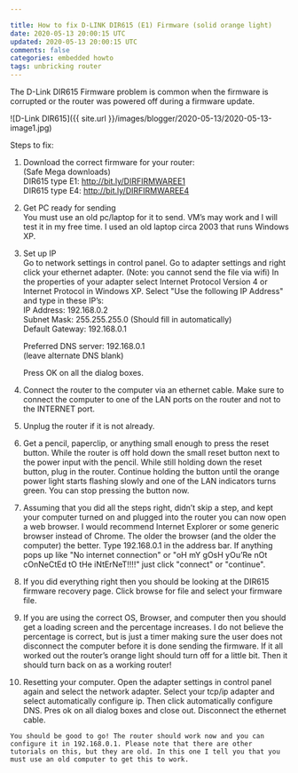 ```yaml
---           

title: How to fix D-LINK DIR615 (E1) Firmware (solid orange light)
date: 2020-05-13 20:00:15 UTC
updated: 2020-05-13 20:00:15 UTC
comments: false
categories: embedded howto
tags: unbricking router
---
```

The D-Link DIR615 Firmware problem is common when the firmware is corrupted or the router was powered off during a firmware update.

![D-Link DIR615]({{ site.url }}/images/blogger/2020-05-13/2020-05-13-image1.jpg)

  
  
  

  

Steps to fix:

1.  Download the correct firmware for your router:  
    (Safe Mega downloads)  
    DIR615 type E1: http://bit.ly/DIRFIRMWAREE1  
    DIR615 type E4: http://bit.ly/DIRFIRMWAREE4
2.  Get PC ready for sending  
    You must use an old pc/laptop for it to send. VM’s may work and I will test it in my free time. I used an old laptop circa 2003 that runs Windows XP.
3.  Set up IP  
    Go to network settings in control panel. Go to adapter settings and right click your ethernet adapter. (Note: you cannot send the file via wifi) In the properties of your adapter select Internet Protocol Version 4 or Internet Protocol in Windows XP. Select "Use the following IP Address" and type in these IP’s:  
    IP Address: 192.168.0.2  
    Subnet Mask: 255.255.255.0 (Should fill in automatically)  
    Default Gateway: 192.168.0.1  
      
    Preferred DNS server: 192.168.0.1  
    (leave alternate DNS blank)  
      
    Press OK on all the dialog boxes.
4.  Connect the router to the computer via an ethernet cable. Make sure to connect the computer to one of the LAN ports on the router and not to the INTERNET port.
5.  Unplug the router if it is not already.
6.  Get a pencil, paperclip, or anything small enough to press the reset button. While the router is off hold down the small reset button next to the power input with the pencil. While still holding down the reset button, plug in the router. Continue holding the button until the orange power light starts flashing slowly and one of the LAN indicators turns green. You can stop pressing the button now.
7.  Assuming that you did all the steps right, didn’t skip a step, and kept your computer turned on and plugged into the router you can now open a web browser. I would recommend Internet Explorer or some generic browser instead of Chrome. The older the browser (and the older the computer) the better. Type 192.168.0.1 in the address bar. If anything pops up like "No internet connection" or "oH mY gOsH yOu’Re nOt cOnNeCtEd tO tHe iNtErNeT!!!!" just click "connect" or "continue".
8.  If you did everything right then you should be looking at the DIR615 firmware recovery page. Click browse for file and select your firmware file.
9.  If you are using the correct OS, Browser, and computer then you should get a loading screen and the percentage increases. I do not believe the percentage is correct, but is just a timer making sure the user does not disconnect the computer before it is done sending the firmware. If it all worked out the router’s orange light should turn off for a little bit. Then it should turn back on as a working router!
10.  Resetting your computer. Open the adapter settings in control panel again and select the network adapter. Select your tcp/ip adapter and select automatically configure ip. Then click automatically configure DNS. Pres ok on all dialog boxes and close out. Disconnect the ethernet cable.  
      
    You should be good to go! The router should work now and you can configure it in 192.168.0.1. Please note that there are other tutorials on this, but they are old. In this one I tell you that you must use an old computer to get this to work.